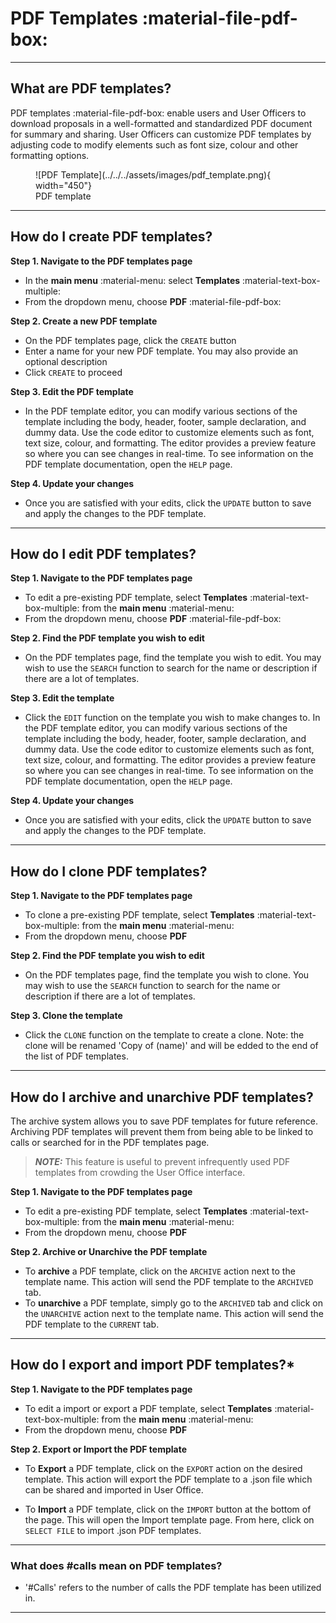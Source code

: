 # PDF Templates :material-file-pdf-box:

_________________________________________________________________________________________________________

## What are PDF templates?

PDF templates :material-file-pdf-box: enable users and User Officers to download proposals in a well-formatted and standardized PDF document for summary and sharing. User Officers can customize PDF templates by adjusting code to modify elements such as font size, colour and other formatting options.

<figure markdown="span">  
        ![PDF Template](../../../assets/images/pdf_template.png){ width="450"}
        <figcaption>PDF template</figcaption>
    </figure>

_________________________________________________________________________________________________________

## How do I create PDF templates?

**Step 1. Navigate to the PDF templates page**

* In the **main menu** :material-menu: select **Templates** :material-text-box-multiple:
* From the dropdown menu, choose **PDF** :material-file-pdf-box:

**Step 2. Create a new PDF template**

* On the PDF templates page, click the `CREATE` button
* Enter a name for your new PDF template. You may also provide an optional description
* Click `CREATE` to proceed

**Step 3. Edit the PDF template**

* In the PDF template editor, you can modify various sections of the template including the body, header, footer, sample declaration, and dummy data. Use the code editor to customize elements such as font, text size, colour, and formatting. The editor provides a preview feature so where you can see changes in real-time. To see information on the PDF template documentation, open the `HELP` page.

**Step 4. Update your changes**

* Once you are satisfied with your edits, click the `UPDATE` button to save and apply the changes to the PDF template.

_________________________________________________________________________________________________________

## How do I edit PDF templates?

**Step 1. Navigate to the PDF templates page**

* To edit a pre-existing PDF template, select **Templates** :material-text-box-multiple: from the **main menu** :material-menu:
* From the dropdown menu, choose **PDF** :material-file-pdf-box:

**Step 2. Find the PDF template you wish to edit**

* On the PDF templates page, find the template you wish to edit. You may wish to use the `SEARCH` function to search for the name or description if there are a lot of templates.

**Step 3. Edit the template**

* Click the `EDIT` function on the template you wish to make changes to. In the PDF template editor, you can modify various sections of the template including the body, header, footer, sample declaration, and dummy data. Use the code editor to customize elements such as font, text size, colour, and formatting. The editor provides a preview feature so where you can see changes in real-time. To see information on the PDF template documentation, open the `HELP` page.

**Step 4. Update your changes**

* Once you are satisfied with your edits, click the `UPDATE` button to save and apply the changes to the PDF template.

_________________________________________________________________________________________________________

## How do I clone PDF templates?

**Step 1. Navigate to the PDF templates page**

* To clone a pre-existing PDF template, select **Templates** :material-text-box-multiple: from the **main menu** :material-menu:
* From the dropdown menu, choose **PDF** 

**Step 2. Find the PDF template you wish to edit**

* On the PDF templates page, find the template you wish to clone. You may wish to use the `SEARCH` function to search for the name or description if there are a lot of templates.

**Step 3. Clone the template**

* Click the `CLONE` function on the template to create a clone. Note: the clone will be renamed 'Copy of (name)' and will be edded to the end of the list of PDF templates.

_________________________________________________________________________________________________________

## How do I archive and unarchive PDF templates?

The archive system allows you to save PDF templates for future reference. Archiving PDF templates will prevent them from being able to be linked to calls or searched for in the PDF templates page. 

 > **_NOTE:_** This feature is useful to prevent infrequently used PDF templates from crowding the User Office interface.

**Step 1. Navigate to the PDF templates page**

* To edit a pre-existing PDF template, select **Templates** :material-text-box-multiple: from the **main menu** :material-menu:
* From the dropdown menu, choose **PDF** 

**Step 2. Archive or Unarchive the PDF template**

* To **archive** a PDF template, click on the `ARCHIVE` action next to the template name. This action will send the PDF template to the `ARCHIVED` tab.
* To **unarchive** a PDF template, simply go to the `ARCHIVED` tab and click on the `UNARCHIVE` action next to the template name. This action will send the PDF template to the `CURRENT` tab.

_________________________________________________________________________________________________________

## How do I export and import PDF templates?*

**Step 1. Navigate to the PDF templates page**

* To edit a import or export a PDF template, select **Templates** :material-text-box-multiple: from the **main menu** :material-menu:
* From the dropdown menu, choose **PDF** 

**Step 2. Export or Import the PDF template**

* To **Export** a PDF template, click on the `EXPORT` action on the desired template. This action will export the PDF template to a .json file which can be shared and imported in User Office. 

* To **Import** a PDF template, click on the `IMPORT` button at the bottom of the page. This will open the Import template page. From here, click on `SELECT FILE` to import .json PDF templates.

_________________________________________________________________________________________________________

### What does #calls mean on PDF templates?

* '#Calls' refers to the number of calls the PDF template has been utilized in.

______________________________________________________________________________________
